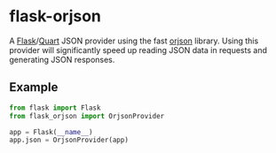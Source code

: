 # flask-orjson

A [Flask][]/[Quart][] JSON provider using the fast [orjson][] library. Using
this provider will significantly speed up reading JSON data in requests and
generating JSON responses.

[flask]: https://flask.palletsprojects.com
[quart]: https://quart.palletsprojects.com
[orjson]: https://github.com/ijl/orjson

## Example

```python
from flask import Flask
from flask_orjson import OrjsonProvider

app = Flask(__name__)
app.json = OrjsonProvider(app)
```
